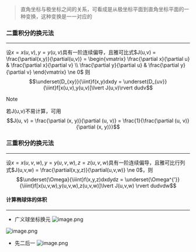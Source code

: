 >直角坐标与极坐标之间的关系，可看成是从极坐标平面到直角坐标平面的一种变换，这种变换是一一对应的
### 二重积分的换元法
---
设$x = x(u,v), y = y(u,v)$具有一阶连续偏导，且雅可比式$J(u,v) = \frac{\partial(x,y)}{\partial(u,v)} = \begin{vmatrix} \frac{\partial x}{\partial u} & \frac{\partial x}{\partial v} \\ \frac{\partial y}{\partial u} & \frac{\partial y}{\partial v} \end{vmatrix} \ne 0$
则$$\underset{D_{xy}}{\iint}f(x,y)dxdy = \underset{D_{uv}}{\iint}f[x(u,v),y(u,v)]\lvert J(u,v)\rvert dudv$$
>[!note]
>若J(u,v)不易计算，可用$$J(u, v) = \frac{\partial (x, y)}{\partial (u, v)} = \frac{1}{\frac{\partial (u, v)}{\partial (x, y)}}$$
### 三重积分的换元法
---
设$x = x(u,v,w),y = y(u,v,w),z = z(u,v,w)$具有一阶连续偏导，且雅可比行列式$J(u,v,w) = \frac{\partial(x,y,z)}{\partial(u,v,w)} \ne 0$，则$$\underset{\Omega}{\iiint}f(x,y,z)dxdydz = \underset{\Omega^{'}}{\iiint}f[x(u,v,w),y(u,v,w),z(u,v,w)]\lvert J(u,v,w) \rvert dudvdw$$
#### 计算椭球体的体积
---
- 广义球坐标换元
![image.png](https://obsidian-1326430649.cos.ap-chongqing.myqcloud.com/pic/202405211644446.png)

![image.png](https://obsidian-1326430649.cos.ap-chongqing.myqcloud.com/pic/202405211644181.png)

- 先二后一
![image.png](https://obsidian-1326430649.cos.ap-chongqing.myqcloud.com/pic/202405211646249.png)
